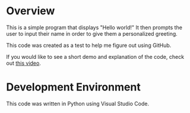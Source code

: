 # Overview

This is a simple program that displays "Hello world!" It then prompts the user to input their name in order to give them a personalized greeting.

This code was created as a test to help me figure out using GitHub.

If you would like to see a short demo and explanation of the code, check out [this video](https://youtu.be/7zUD-vc_WbE).

# Development Environment

This code was written in Python using Visual Studio Code.
